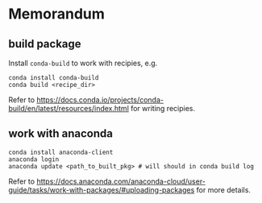 # Memorandum

## build package

Install `conda-build` to work with recipies, e.g.
```
conda install conda-build
conda build <recipe_dir>
```

Refer to https://docs.conda.io/projects/conda-build/en/latest/resources/index.html for writing recipies.

## work with anaconda

```
conda install anaconda-client
anaconda login
anaconda update <path_to_built_pkg> # will should in conda build log
```

Refer to https://docs.anaconda.com/anaconda-cloud/user-guide/tasks/work-with-packages/#uploading-packages for more details.
